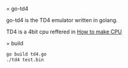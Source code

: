 = go-td4

go-td4 is the TD4 emulator written in  golang.

TD4 is a 4bit cpu reffered in [How to make CPU](https://www.amazon.co.jp/dp/4839909865)


= build
```sh
go build td4.go
./td4 test.bin
```

